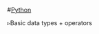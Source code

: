 #[Python](https://github.com/adhi2k/Dear-Data-Scientists---2025/blob/main/Dear%20Data%20Scientists%20-%202025%20-%20Python.csv)

   ▹Basic data types + operators

